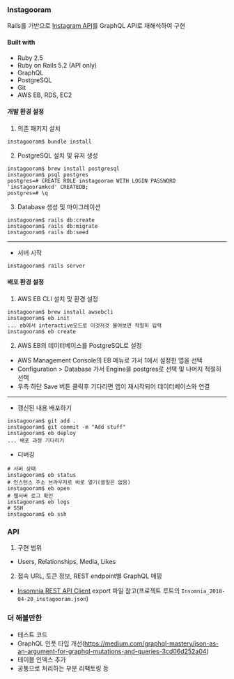 ### Instagooram
Rails를 기반으로 [Instagram API](https://web.archive.org/web/20180305181555/https://www.instagram.com/developer/endpoints)를 GraphQL API로 재해석하여 구현

#### Built with
- Ruby 2.5
- Ruby on Rails 5.2 (API only)
- GraphQL
- PostgreSQL
- Git
- AWS EB, RDS, EC2

#### 개발 환경 설정
1. 의존 패키지 설치
```
instagooram$ bundle install
```

2. PostgreSQL 설치 및 유저 생성
```
instagooram$ brew install postgresql
instagooram$ psql postgres
postgres=# CREATE ROLE instagooram WITH LOGIN PASSWORD 'instagooramkcd' CREATEDB;
postgres=# \q
```

3. Database 생성 및 마이그레이션
```
instagooram$ rails db:create
instagooram$ rails db:migrate
instagooram$ rails db:seed
```

---

- 서버 시작
```
instagooram$ rails server
```

#### 배포 환경 설정
1. AWS EB CLI 설치 및 환경 설정
```
instagooram$ brew install awsebcli
instagooram$ eb init
... eb에서 interactive모드로 이것저것 물어보면 적절히 입력
instagooram$ eb create
```
2. AWS EB의 데이터베이스를 PostgreSQL로 설정
- AWS Management Console의 EB 메뉴로 가서 1에서 설정한 앱을 선택
- Configuration > Database 가서 Engine을 postgres로 선택 및 나머지 적절히 선택
- 우측 하단 Save 버튼 클릭후 기다리면 앱이 재시작되어 데이터베이스와 연결

---

- 갱신된 내용 배포하기
```
instagooram$ git add .
instagooram$ git commit -m "Add stuff"
instagooram$ eb deploy
... 배포 과정 기다리기
```

- 디버깅
```
# 서버 상태
instagooram$ eb status
# 인스턴스 주소 브라우저로 바로 열기(쓸일은 없음)
instagooram$ eb open
# 웹서버 로그 확인
instagooram$ eb logs
# SSH
instagooram$ eb ssh
```

### API
1. 구현 범위
- Users, Relationships, Media, Likes

2. 접속 URL, 토큰 정보, REST endpoint별 GraphQL 매핑
- [Insomnia REST API Client](https://insomnia.rest/download/) export 파일 참고(프로젝트 루트의 `Insomnia_2018-04-20_instagooram.json`)

### 더 해볼만한
- 테스트 코드
- GraphQL 인풋 타입 개선(https://medium.com/graphql-mastery/json-as-an-argument-for-graphql-mutations-and-queries-3cd06d252a04)
- 테이블 인덱스 추가
- 공통으로 처리하는 부분 리팩토링 등
